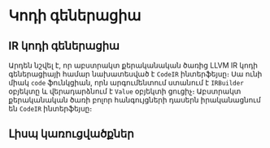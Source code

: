 
# Կոդի գեներացիա

## IR կոդի գեներացիա

Արդեն նշվել է, որ աբստրակտ քերականական ծառից LLVM IR կոդի գեներացիայի համար նախատեսված է `CodeIR` ինտերֆեյսը։ Սա ունի միակ `code` ֆունկցիան, որն արգումենտում ստանում է `IRBuilder` օբյեկտը և վերադարձնում է `Value` օբյեկտի ցուցիչ։ Աբստրակտ քերականական ծառի բոլոր հանգույցների դասերն իրականացնում են `CodeIR` ինտերֆեյսը։


## Լիսպ կառուցվածքներ



